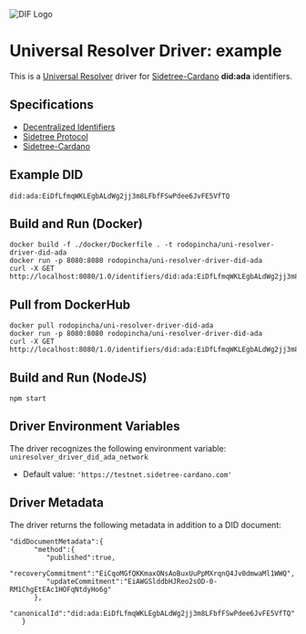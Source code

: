 ![DIF Logo](https://raw.githubusercontent.com/decentralized-identity/universal-resolver/master/docs/logo-dif.png)

# Universal Resolver Driver: example

This is a [Universal Resolver](https://github.com/decentralized-identity/universal-resolver/) driver for [Sidetree-Cardano](https://github.com/rodolfomiranda/sidetree-cardano) **did:ada** identifiers.

## Specifications

* [Decentralized Identifiers](https://w3c.github.io/did-core/)
* [Sidetree Protocol](https://identity.foundation/sidetree/spec/)
* [Sidetree-Cardano](https://github.com/rodolfomiranda/sidetree-cardano)
  
## Example DID

```
did:ada:EiDfLfmqWKLEgbALdWg2jj3m8LFbfFSwPdee6JvFE5VfTQ
```

## Build and Run (Docker)

```
docker build -f ./docker/Dockerfile . -t rodopincha/uni-resolver-driver-did-ada
docker run -p 8080:8080 rodopincha/uni-resolver-driver-did-ada
curl -X GET http://localhost:8080/1.0/identifiers/did:ada:EiDfLfmqWKLEgbALdWg2jj3m8LFbfFSwPdee6JvFE5VfTQ
```

## Pull from DockerHub
```
docker pull rodopincha/uni-resolver-driver-did-ada
docker run -p 8080:8080 rodopincha/uni-resolver-driver-did-ada
curl -X GET http://localhost:8080/1.0/identifiers/did:ada:EiDfLfmqWKLEgbALdWg2jj3m8LFbfFSwPdee6JvFE5VfTQ
```

## Build and Run (NodeJS)

```
npm start
```

## Driver Environment Variables

The driver recognizes the following environment variable:
 `uniresolver_driver_did_ada_network`

 * Default value: `'https://testnet.sidetree-cardano.com'`

## Driver Metadata

The driver returns the following metadata in addition to a DID document:

```
"didDocumentMetadata":{
      "method":{
         "published":true,
         "recoveryCommitment":"EiCqoMGfQKKmaxONsAoBuxUuPpMXrqnQ4Jv0dmwaMl1WWQ",
         "updateCommitment":"EiAWGSlddbHJReo2sOD-0-RM1ChgEtEAc1HOFqNtdyHo6g"
      },
      "canonicalId":"did:ada:EiDfLfmqWKLEgbALdWg2jj3m8LFbfFSwPdee6JvFE5VfTQ"
   }
```
